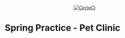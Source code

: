 <div style="text-align: center;">

[![CircleCI](https://dl.circleci.com/status-badge/img/circleci/EwvwJ8d9NhkqjmEKEP7NV3/CJHyxHwQkYBuQuZQ1RXVE7/tree/main.svg?style=svg)](https://dl.circleci.com/status-badge/redirect/circleci/EwvwJ8d9NhkqjmEKEP7NV3/CJHyxHwQkYBuQuZQ1RXVE7/tree/main)

</div>

# Spring Practice - Pet Clinic 

